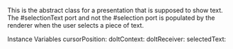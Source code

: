 This is the abstract class for a presentation that is supposed to show text. The #selectionText port and not the #selection port is populated by the renderer when the user selects a piece of text.Instance Variables	cursorPosition:		<Object>	doItContext:		<Object>	doItReceiver:		<Object>	selectedText:		<Object>	selectedTextBlock:		<Object>	text:		<Object>	textBlock:		<Object>